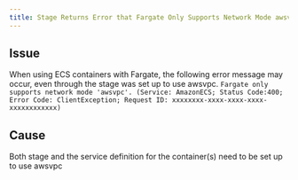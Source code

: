 ```yaml
---
title: Stage Returns Error that Fargate Only Supports Network Mode awsvpc Even Though it is Configured
---
```


## Issue
When using ECS containers with Fargate, the following error message may occur, even through the stage was set up to use awsvpc.
```Fargate only supports network mode 'awsvpc'. (Service: AmazonECS; Status Code:400; Error Code: ClientException; Request ID: xxxxxxxx-xxxx-xxxx-xxxx-xxxxxxxxxxxx)```

## Cause
Both stage and the service definition for the container(s) need to be set up to use awsvpc

